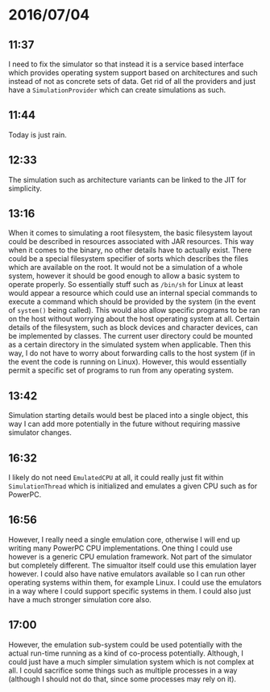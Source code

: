 # 2016/07/04

## 11:37

I need to fix the simulator so that instead it is a service based interface
which provides operating system support based on architectures and such
instead of not as concrete sets of data. Get rid of all the providers and just
have a `SimulationProvider` which can create simulations as such.

## 11:44

Today is just rain.

## 12:33

The simulation such as architecture variants can be linked to the JIT for
simplicity.

## 13:16

When it comes to simulating a root filesystem, the basic filesystem layout
could be described in resources associated with JAR resources. This way when
it comes to the binary, no other details have to actually exist. There could
be a special filesystem specifier of sorts which describes the files which
are available on the root. It would not be a simulation of a whole system,
however it should be good enough to allow a basic system to operate
properly. So essentially stuff such as `/bin/sh` for Linux at least would
appear a resource which could use an internal special commands to execute a
command which should be provided by the system (in the event of `system()`
being called). This would also allow specific programs to be ran on the host
without worrying about the host operating system at all. Certain details of
the filesystem, such as block devices and character devices, can be implemented
by classes. The current user directory could be mounted as a certain directory
in the simulated system when applicable. Then this way, I do not have to
worry about forwarding calls to the host system (if in the event the code is
running on Linux). However, this would essentially permit a specific set of
programs to run from any operating system.

## 13:42

Simulation starting details would best be placed into a single object, this
way I can add more potentially in the future without requiring massive
simulator changes.

## 16:32

I likely do not need `EmulatedCPU` at all, it could really just fit within
`SimulationThread` which is initialized and emulates a given CPU such as for
PowerPC.

## 16:56

However, I really need a single emulation core, otherwise I will end up
writing many PowerPC CPU implementations. One thing I could use however is
a generic CPU emulation framework. Not part of the simulator but completely
different. The simualtor itself could use this emulation layer however. I could
also have native emulators available so I can run other operating systems
within them, for example Linux. I could use the emulators in a way where I
could support specific systems in them. I could also just have a much stronger
simulation core also.

## 17:00

However, the emulation sub-system could be used potentially with the actual
run-time running as a kind of co-process potentially. Although, I could just
have a much simpler simulation system which is not complex at all. I could
sacrifice some things such as multiple processes in a way (although I should
not do that, since some processes may rely on it).

